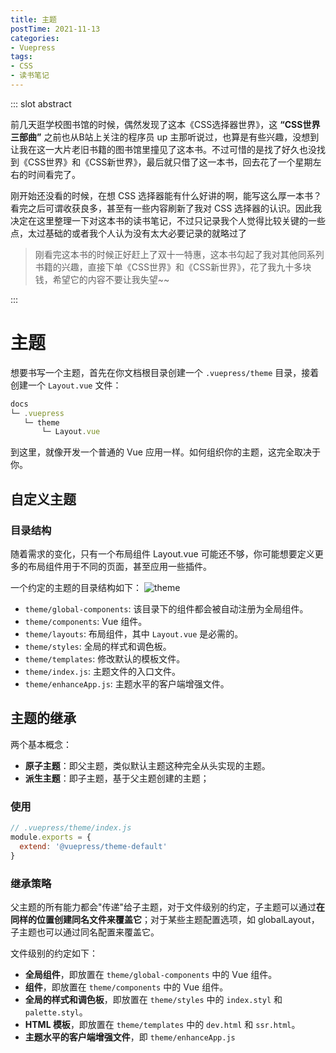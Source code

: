 ```yaml
---
title: 主题
postTime: 2021-11-13
categories: 
- Vuepress
tags:
- CSS
- 读书笔记
---
```




::: slot abstract

前几天逛学校图书馆的时候，偶然发现了这本《CSS选择器世界》，这 **“CSS世界三部曲”** 之前也从B站上关注的程序员 up 主那听说过，也算是有些兴趣，没想到让我在这一大片老旧书籍的图书馆里撞见了这本书。不过可惜的是找了好久也没找到《CSS世界》和《CSS新世界》，最后就只借了这一本书，回去花了一个星期左右的时间看完了。

刚开始还没看的时候，在想 CSS 选择器能有什么好讲的啊，能写这么厚一本书？看完之后可谓收获良多，甚至有一些内容刷新了我对 CSS 选择器的认识。因此我决定在这里整理一下对这本书的读书笔记，不过只记录我个人觉得比较关键的一些点，太过基础的或者我个人认为没有太大必要记录的就略过了

> 刚看完这本书的时候正好赶上了双十一特惠，这本书勾起了我对其他同系列书籍的兴趣，直接下单《CSS世界》和《CSS新世界》，花了我九十多块钱，希望它的内容不要让我失望~~

:::
# 主题
想要书写一个主题，首先在你文档根目录创建一个 `.vuepress/theme` 目录，接着创建一个 `Layout.vue` 文件：

```js
docs
└─ .vuepress
   └─ theme
       └─ Layout.vue
```

到这里，就像开发一个普通的 Vue 应用一样。如何组织你的主题，这完全取决于你。
## 自定义主题
### 目录结构
随着需求的变化，只有一个布局组件 Layout.vue 可能还不够，你可能想要定义更多的布局组件用于不同的页面，甚至应用一些插件。

一个约定的主题的目录结构如下：
![theme](/images/theme.png)
- `theme/global-components`: 该目录下的组件都会被自动注册为全局组件。
- `theme/components`: Vue 组件。
- `theme/layouts`: 布局组件，其中  `Layout.vue` 是必需的。
- `theme/styles`: 全局的样式和调色板。
- `theme/templates`: 修改默认的模板文件。
- `theme/index.js`: 主题文件的入口文件。
- `theme/enhanceApp.js`: 主题水平的客户端增强文件。

## 主题的继承
两个基本概念：
- **原子主题**：即父主题，类似默认主题这种完全从头实现的主题。
- **派生主题**：即子主题，基于父主题创建的主题；
### 使用
```js
// .vuepress/theme/index.js
module.exports = {
  extend: '@vuepress/theme-default'
}
```
### 继承策略
父主题的所有能力都会"传递"给子主题，对于文件级别的约定，子主题可以通过**在同样的位置创建同名文件来覆盖它**；对于某些主题配置选项，如 globalLayout，子主题也可以通过同名配置来覆盖它。

文件级别的约定如下：
- **全局组件**，即放置在 `theme/global-components` 中的 Vue 组件。
- **组件**，即放置在 `theme/components` 中的 Vue 组件。
- **全局的样式和调色板**，即放置在 `theme/styles` 中的 `index.styl` 和 `palette.styl`。
- **HTML 模板**，即放置在 `theme/templates` 中的 `dev.html` 和 `ssr.html`。
- **主题水平的客户端增强文件**，即 `theme/enhanceApp.js`
